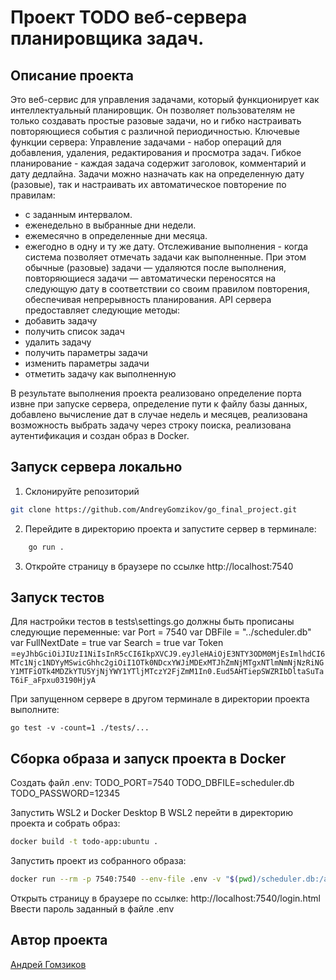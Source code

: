 # Проект TODO веб-сервера планировщика задач.

## Описание проекта

Это веб-сервис для управления задачами, который функционирует как интеллектуальный планировщик.
Он позволяет пользователям не только создавать простые разовые задачи, но и гибко настраивать повторяющиеся события с различной периодичностью.
Ключевые функции сервера:
Управление задачами - набор операций для добавления, удаления, редактирования и просмотра задач.
Гибкое планирование - каждая задача содержит заголовок, комментарий и дату дедлайна.
Задачи можно назначать как на определенную дату (разовые), так и настраивать их автоматическое повторение по правилам:
- с заданным интервалом.
- еженедельно в выбранные дни недели.
- ежемесячно в определенные дни месяца.
- ежегодно в одну и ту же дату.
Отслеживание выполнения - когда cистема позволяет отмечать задачи как выполненные.
При этом обычные (разовые) задачи — удаляются после выполнения, повторяющиеся задачи — автоматически переносятся на следующую дату в соответствии со своим правилом повторения, обеспечивая непрерывность планирования.
API сервера предоставляет следующие методы:
- добавить задачу
- получить список задач
- удалить задачу
- получить параметры задачи
- изменить параметры задачи
- отметить задачу как выполненную

В результате выполнения проекта реализовано определение порта извне при запуске сервера, определение пути к файлу базы данных, добавлено вычисление дат в случае недель и месяцев, реализована возможность выбрать задачу через строку поиска, реализована аутентификация и создан образ в Docker.

## Запуск сервера локально

1. Склонируйте репозиторий
```bash
git clone https://github.com/AndreyGomzikov/go_final_project.git
```
2. Перейдите в директорию проекта и запустите сервер в терминале:
```bash
    go run .
```
3. Откройте страницу в браузере по ссылке http://localhost:7540

## Запуск тестов

Для настройки тестов в tests\settings.go должны быть прописаны следующие переменные:
var Port = 7540
var DBFile = "../scheduler.db"
var FullNextDate = true
var Search = true
var Token =`eyJhbGciOiJIUzI1NiIsInR5cCI6IkpXVCJ9.eyJleHAiOjE3NTY3ODM0MjEsImlhdCI6MTc1Njc1NDYyMSwicGhhc2giOiI1OTk0NDcxYWJiMDExMTJhZmNjMTgxNTlmNmNjNzRiNGY1MTFiOTk4MDZkYTU5YjNjYWY1YTljMTczY2FjZmM1In0.Eud5AHTiepSWZRIbDltaSuTaT6iF_aFpxu03190HjyA`

При запущенном сервере в другом терминале в директории проекта выполните:
```bush
go test -v -count=1 ./tests/...
```

## Сборка образа и запуск проекта в Docker

Создать файл .env:
TODO_PORT=7540
TODO_DBFILE=scheduler.db
TODO_PASSWORD=12345

Запустить WSL2 и Docker Desktop
В WSL2 перейти в директорию проекта и собрать образ:
```bash
docker build -t todo-app:ubuntu .
```

Запустить проект из собранного образа:
```bash
docker run --rm -p 7540:7540 --env-file .env -v "$(pwd)/scheduler.db:/app/scheduler.db" todo-app:ubuntu
```

Открыть страницу в браузере по ссылке: http://localhost:7540/login.html
Ввести пароль заданный в файле .env

## Автор проекта
[Андрей Гомзиков](https://github.com/AndreyGomzikov)
